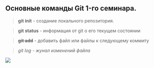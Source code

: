## Основные команды Git 1-го семинара.

>**git init** - создание локального репозитория.

>**git status** - информация от git о его текущем состоянии

>~~**git add**~~ - добавить файл или файлы к следующему коммиту

>*git log* - *жунал изменений файла*

![](https://avatars.mds.yandex.net/i?id=1ba5970a73ab5b8b61d8b762d6b83b31-5221753-images-thumbs&n=13)

